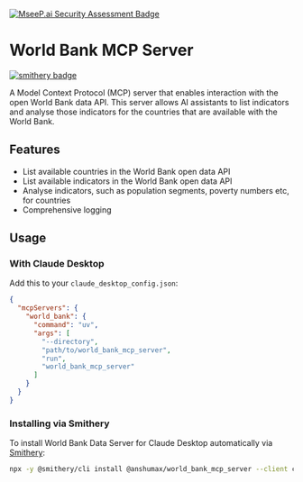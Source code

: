 [![MseeP.ai Security Assessment Badge](https://mseep.net/pr/anshumax-world-bank-mcp-server-badge.png)](https://mseep.ai/app/anshumax-world-bank-mcp-server)

# World Bank MCP Server
[![smithery badge](https://smithery.ai/badge/@anshumax/world_bank_mcp_server)](https://smithery.ai/server/@anshumax/world_bank_mcp_server)

A Model Context Protocol (MCP) server that enables interaction with the open World Bank data API. This server allows AI assistants to list indicators and analyse those indicators for the countries that are available with the World Bank.

## Features

- List available countries in the World Bank open data API
- List available indicators in the World Bank open data API
- Analyse indicators, such as population segments, poverty numbers etc, for countries
- Comprehensive logging


## Usage

### With Claude Desktop

Add this to your `claude_desktop_config.json`:

```json
{
  "mcpServers": {
    "world_bank": {
      "command": "uv",
      "args": [
        "--directory", 
        "path/to/world_bank_mcp_server",
        "run",
        "world_bank_mcp_server"
      ]
    }
  }
}
```

### Installing via Smithery

To install World Bank Data Server for Claude Desktop automatically via [Smithery](https://smithery.ai/server/@anshumax/world_bank_mcp_server):

```bash
npx -y @smithery/cli install @anshumax/world_bank_mcp_server --client claude
```
